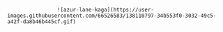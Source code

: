             

                    ![azur-lane-kaga](https://user-images.githubusercontent.com/66526583/138110797-34b553f0-3032-49c5-a42f-da8b46b445cf.gif)



<!--
**pooh18528/pooh18528** is a ✨ _special_ ✨ repository because its `README.md` (this file) appears on your GitHub profile.


Here are some ideas to get you started:

- 🔭 I’m currently working on ...
- 🌱 I’m currently learning ...
- 👯 I’m looking to collaborate on ...
- 🤔 I’m looking for help with ...
- 💬 Ask me about ...
- 📫 How to reach me: ...
- 😄 Pronouns: ...
- ⚡ Fun fact: ...
-->

